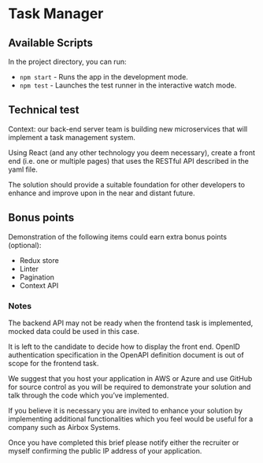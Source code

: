 # Task Manager

## Available Scripts

In the project directory, you can run:

- `npm start` - Runs the app in the development mode.
- `npm test` - Launches the test runner in the interactive watch mode.

## Technical test

Context: our back-end server team is building new microservices that will implement a task
management system.

Using React (and any other technology you deem necessary), create a front end (i.e. one or
multiple pages) that uses the RESTful API described in the yaml file.

The solution should provide a suitable foundation for other developers to enhance and
improve upon in the near and distant future.

## Bonus points

Demonstration of the following items could earn extra bonus points (optional):

- Redux store
- Linter
- Pagination
- Context API

### Notes

The backend API may not be ready when the frontend task is implemented, mocked data
could be used in this case.

It is left to the candidate to decide how to display the front end. OpenID authentication
specification in the OpenAPI definition document is out of scope for the frontend task.

We suggest that you host your application in AWS or Azure and use GitHub for source
control as you will be required to demonstrate your solution and talk through the code which
you’ve implemented.

If you believe it is necessary you are invited to enhance your solution by implementing
additional functionalities which you feel would be useful for a company such as Airbox
Systems.

Once you have completed this brief please notify either the recruiter or myself confirming the
public IP address of your application.
